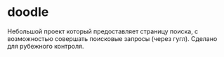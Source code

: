 # doodle

Небольшой проект который предоставляет страницу поиска, с возможностью совершать поисковые запросы (через гугл). Сделано для рубежного контроля.

